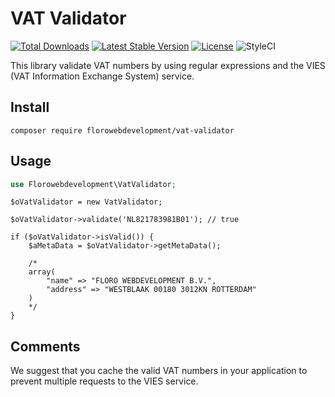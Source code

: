 # VAT Validator

<a href="https://packagist.org/packages/florowebdevelopment/vat-validator"><img src="https://poser.pugx.org/florowebdevelopment/vat-validator/d/total.svg" alt="Total Downloads"></a>
<a href="https://packagist.org/packages/florowebdevelopment/vat-validator"><img src="https://poser.pugx.org/florowebdevelopment/vat-validator/v/stable.svg" alt="Latest Stable Version"></a>
<a href="https://packagist.org/packages/florowebdevelopment/vat-validator"><img src="https://poser.pugx.org/florowebdevelopment/vat-validator/license.svg" alt="License"></a>
<img src="https://github.styleci.io/repos/177171886/shield?style=flat" alt="StyleCI">

This library validate VAT numbers by using regular expressions and the VIES (VAT Information Exchange System) service.

## Install

```
composer require florowebdevelopment/vat-validator
```

## Usage

```php
use Florowebdevelopment\VatValidator;
```

```
$oVatValidator = new VatValidator;

$oVatValidator->validate('NL821783981B01'); // true

if ($oVatValidator->isValid()) {
    $aMetaData = $oVatValidator->getMetaData();
    
    /*
    array(
        "name" => "FLORO WEBDEVELOPMENT B.V.",
        "address" => "WESTBLAAK 00180 3012KN ROTTERDAM"
    )
    */
}
```

## Comments

We suggest that you cache the valid VAT numbers in your application to prevent multiple requests to the VIES service.
